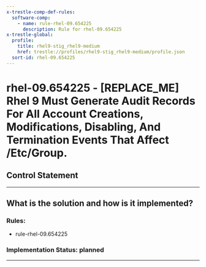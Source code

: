 ```yaml
---
x-trestle-comp-def-rules:
  software-comp:
    - name: rule-rhel-09.654225
      description: Rule for rhel-09.654225
x-trestle-global:
  profile:
    title: rhel9-stig_rhel9-medium
    href: trestle://profiles/rhel9-stig_rhel9-medium/profile.json
  sort-id: rhel-09.654225
---
```


# rhel-09.654225 - \[REPLACE_ME\] Rhel 9 Must Generate Audit Records For All Account Creations, Modifications, Disabling, And Termination Events That Affect /Etc/Group.

## Control Statement

______________________________________________________________________

## What is the solution and how is it implemented?

<!-- For implementation status enter one of: implemented, partial, planned, alternative, not-applicable -->

<!-- Note that the list of rules under ### Rules: is read-only and changes will not be captured after assembly to JSON -->

<!-- Add control implementation description here for control: rhel-09.654225 -->

### Rules:

  - rule-rhel-09.654225

### Implementation Status: planned

______________________________________________________________________
